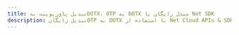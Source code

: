 ---title: تبدیل پاورپوینت بهDOTX، OTP به DOTX مبدل رایگان یا Net SDKdescription: تبدیل رایگانOTP به DOTX با استفاده از Net Cloud APIs & SDK. همچنین اسناد Microsoft PowerPoint را در Cloud ایجاد، ویرایش و رندر کنید.---